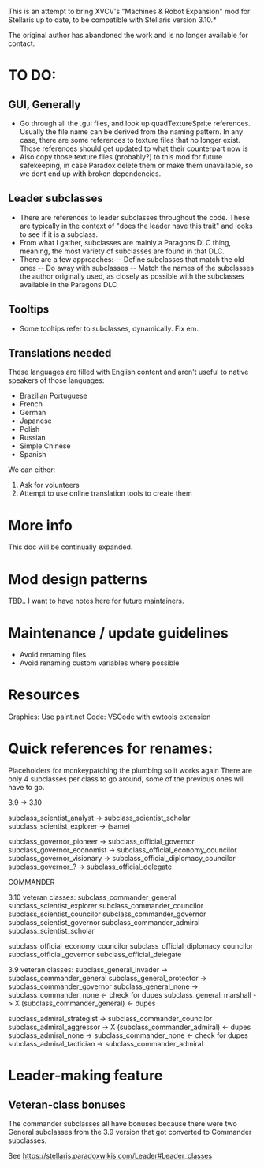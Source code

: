 This is an attempt to bring XVCV's "Machines & Robot Expansion" mod for Stellaris up to date, to be compatible with Stellaris version 3.10.*

The original author has abandoned the work and is no longer available for contact.

# TO DO:

## GUI, Generally

- Go through all the .gui files, and look up quadTextureSprite references. Usually the file name can be derived from the naming pattern. In any case, there are some references to texture files that no longer exist. Those references should get updated to what their counterpart now is
- Also copy those texture files (probably?) to this mod for future safekeeping, in case Paradox delete them or make them unavailable, so we dont end up with broken dependencies.

## Leader subclasses

- There are references to leader subclasses throughout the code. These are typically in the context of "does the leader have this trait" and looks to see if it is a subclass.
- From what I gather, subclasses are mainly a Paragons DLC thing, meaning, the most variety of subclasses are found in that DLC.
- There are a few approaches:
-- Define subclasses that match the old ones
-- Do away with subclasses
-- Match the names of the subclasses the author originally used, as closely as possible with the subclasses available in the Paragons DLC

## Tooltips

- Some tooltips refer to subclasses, dynamically. Fix em.

## Translations needed

These languages are filled with English content and aren't useful to native speakers of those languages:

- Brazilian Portuguese
- French
- German
- Japanese
- Polish
- Russian
- Simple Chinese
- Spanish

We can either:

1. Ask for volunteers
2. Attempt to use online translation tools to create them

# More info

This doc will be continually expanded.

# Mod design patterns

TBD.. I want to have notes here for future maintainers.

# Maintenance / update guidelines

- Avoid renaming files
- Avoid renaming custom variables where possible

# Resources

Graphics: Use paint.net
Code: VSCode with cwtools extension

# Quick references for renames:

Placeholders for monkeypatching the plumbing so it works again
There are only 4 subclasses per class to go around, some of the previous ones
will have to go. 

3.9 -> 3.10

subclass_scientist_analyst -> subclass_scientist_scholar
subclass_scientist_explorer -> (same)

subclass_governor_pioneer -> subclass_official_governor
subclass_governor_economist -> subclass_official_economy_councilor
subclass_governor_visionary -> subclass_official_diplomacy_councilor
subclass_governor_? -> subclass_official_delegate

COMMANDER

3.10 veteran classes:
subclass_commander_general      subclass_scientist_explorer
subclass_commander_councilor    subclass_scientist_councilor
subclass_commander_governor     subclass_scientist_governor
subclass_commander_admiral      subclass_scientist_scholar

subclass_official_economy_councilor
subclass_official_diplomacy_councilor
subclass_official_governor
subclass_official_delegate

3.9 veteran classes:
subclass_general_invader    -> subclass_commander_general
subclass_general_protector  -> subclass_commander_governor
subclass_general_none       -> subclass_commander_none  <- check for dupes
subclass_general_marshall   -> X (subclass_commander_general) <- dupes

subclass_admiral_strategist -> subclass_commander_councilor
subclass_admiral_aggressor  -> X (subclass_commander_admiral) <- dupes
subclass_admiral_none       -> subclass_commander_none  <- check for dupes
subclass_admiral_tactician  -> subclass_commander_admiral

# Leader-making feature
## Veteran-class bonuses

The commander subclasses all have bonuses because there were two General subclasses from the 3.9 version that got converted to Commander subclasses.

See https://stellaris.paradoxwikis.com/Leader#Leader_classes


